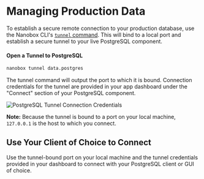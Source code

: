 # Managing Production Data
To establish a secure remote connection to your production database, use the Nanobox CLI's [`tunnel` command](https://docs.nanobox.io/cli/tunnel/). This will bind to a local port and establish a secure tunnel to your live PostgreSQL component.

#### Open a Tunnel to PostgreSQL
```bash
nanobox tunnel data.postgres
```

The tunnel command will output the port to which it is bound. Connection credentials for the tunnel are provided in your app dashboard under the "Connect" section of your PostgreSQL component.

![PostgreSQL Tunnel Connection Credentials](/assets/postgresql/tunnel-creds.png)

**Note:** Because the tunnel is bound to a port on your local machine, `127.0.0.1` is the host to which you connect.

## Use Your Client of Choice to Connect
Use the tunnel-bound port on your local machine and the tunnel credentials provided in your dashboard to connect with your PostgreSQL client or GUI of choice.
